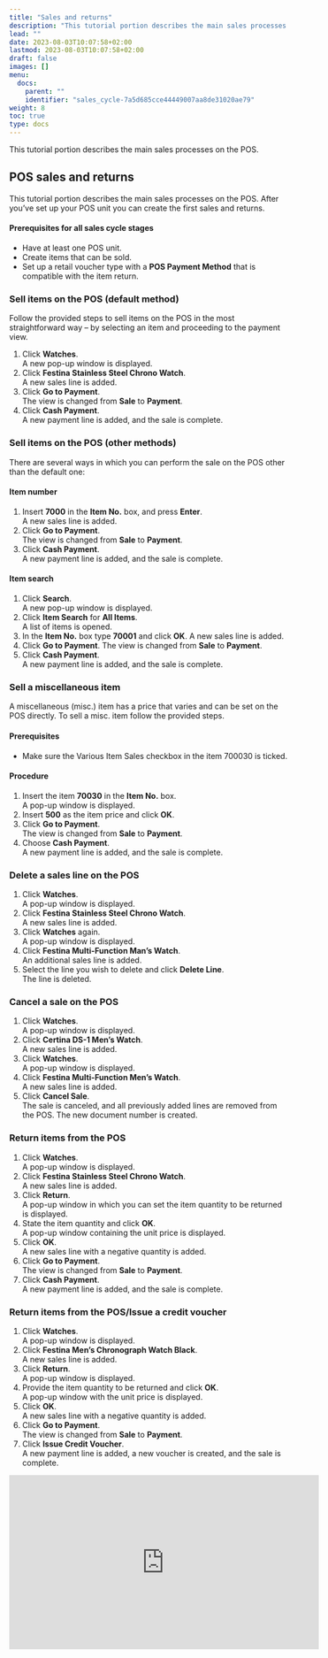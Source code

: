 ```yaml
---
title: "Sales and returns"
description: "This tutorial portion describes the main sales processes on the POS. "
lead: ""
date: 2023-08-03T10:07:58+02:00
lastmod: 2023-08-03T10:07:58+02:00
draft: false
images: []
menu:
  docs:
    parent: ""
    identifier: "sales_cycle-7a5d685cce44449007aa8de31020ae79"
weight: 8
toc: true
type: docs
---
```


This tutorial portion describes the main sales processes on the POS.

## POS sales and returns

This tutorial portion describes the main sales processes on the POS. After you’ve set up your POS unit you can create the first sales and returns.

#### Prerequisites for all sales cycle stages

- Have at least one POS unit.
- Create items that can be sold.
- Set up a retail voucher type with a **POS Payment Method** that is compatible with the item return.

### Sell items on the POS (default method)

Follow the provided steps to sell items on the POS in the most straightforward way – by selecting an item and proceeding to the payment view.

1. Click **Watches**.    
   A new pop-up window is displayed. 
2. Click **Festina Stainless Steel Chrono Watch**.      
   A new sales line is added.
3. Click **Go to Payment**.    
   The view is changed from **Sale** to **Payment**.
4. Click **Cash Payment**.      
   A new payment line is added, and the sale is complete.

### Sell items on the POS (other methods)

There are several ways in which you can perform the sale on the POS other than the default one:

#### Item number

1. Insert **7000** in the **Item No.** box, and press **Enter**.      
   A new sales line is added.
2. Click **Go to Payment**.     
  The view is changed from **Sale** to **Payment**.
3. Click **Cash Payment**.       
   A new payment line is added, and the sale is complete.

#### Item search

1. Click **Search**.     
   A new pop-up window is displayed.
2. Click **Item Search** for **All Items**.    
   A list of items is opened. 
3. In the **Item No.** box type **70001** and click **OK**. 
   A new sales line is added.
4. Click **Go to Payment**. 
   The view is changed from **Sale** to **Payment**.
5. Click **Cash Payment**.   
   A new payment line is added, and the sale is complete.

### Sell a miscellaneous item

A miscellaneous (misc.) item has a price that varies and can be set on the POS directly. To sell a misc. item follow the provided steps.

#### Prerequisites

-	Make sure the Various Item Sales checkbox in the item 700030 is ticked.

#### Procedure

1.	Insert the item **70030** in the **Item No.** box.    
    A pop-up window is displayed.
2.	Insert **500** as the item price and click **OK**.
3.	Click **Go to Payment**.    
    The view is changed from **Sale** to **Payment**.
4.	Choose **Cash Payment**.     
    A new payment line is added, and the sale is complete. 

### Delete a sales line on the POS

1.	Click **Watches**.    
    A pop-up window is displayed.
2.	Click **Festina Stainless Steel Chrono Watch**.     
    A new sales line is added.
3.	Click **Watches** again.     
    A pop-up window is displayed.
4.	Click **Festina Multi-Function Man’s Watch**.     
    An additional sales line is added.
5.	Select the line you wish to delete and click **Delete Line**.     
    The line is deleted.

### Cancel a sale on the POS

1.	Click **Watches**.    
    A pop-up window is displayed.
2.	Click **Certina DS-1 Men’s Watch**.    
    A new sales line is added.
3.	Click **Watches**.       
    A pop-up window is displayed.
4.	Click **Festina Multi-Function Men’s Watch**.     
    A new sales line is added.
5.	Click **Cancel Sale**.     
    The sale is canceled, and all previously added lines are removed from the POS. The new document number is created.

### Return items from the POS

1.	Click **Watches**.    
    A pop-up window is displayed.
2.	Click **Festina Stainless Steel Chrono Watch**.      
    A new sales line is added.
3.	Click **Return**.      
    A pop-up window in which you can set the item quantity to be returned is displayed.
4.	State the item quantity and click **OK**.      
    A pop-up window containing the unit price is displayed.
5.	Click **OK**.    
    A new sales line with a negative quantity is added.
6.	Click **Go to Payment**.    
    The view is changed from **Sale** to **Payment**.
7.	Click **Cash Payment**.     
    A new payment line is added, and the sale is complete.

### Return items from the POS/Issue a credit voucher

1.	Click **Watches**.     
    A pop-up window is displayed.
2.	Click **Festina Men’s Chronograph Watch Black**.     
    A new sales line is added.
3.	Click **Return**.     
    A pop-up window is displayed.
4.	Provide the item quantity to be returned and click **OK**.    
    A pop-up window with the unit price is displayed.
5.	Click **OK**.    
    A new sales line with a negative quantity is added. 
6.	Click **Go to Payment**.     
    The view is changed from **Sale** to **Payment**.
7.	Click **Issue Credit Voucher**.      
    A new payment line is added, a new voucher is created, and the sale is complete.

<iframe width="560" height="315" src="https://www.youtube.com/embed/4Z8AVPVpihg" title="YouTube video player" frameborder="0" allow="accelerometer; autoplay; clipboard-write; encrypted-media; gyroscope; picture-in-picture; web-share" allowfullscreen></iframe>